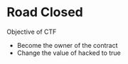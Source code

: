 # Road Closed
Objective of CTF

- Become the owner of the contract
- Change the value of hacked to true
